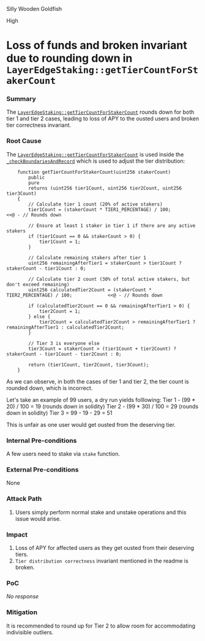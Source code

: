 Silly Wooden Goldfish

High

# Loss of funds and broken invariant due to rounding down in `LayerEdgeStaking::getTierCountForStakerCount`

### Summary

The [`LayerEdgeStaking::getTierCountForStakerCount`](https://github.com/sherlock-audit/2025-05-layeredge/blob/708c5b5345ed50cd0bde7b0a8a548c8936639683/edgen-staking/src/stake/LayerEdgeStaking.sol#L480) rounds down for both tier 1 and tier 2 cases, leading to loss of APY  to the ousted users and broken tier correctness invariant.

### Root Cause

The [`LayerEdgeStaking::getTierCountForStakerCount`](https://github.com/sherlock-audit/2025-05-layeredge/blob/708c5b5345ed50cd0bde7b0a8a548c8936639683/edgen-staking/src/stake/LayerEdgeStaking.sol#L480) is used inside the [`_checkBoundariesAndRecord`](https://github.com/sherlock-audit/2025-05-layeredge/blob/708c5b5345ed50cd0bde7b0a8a548c8936639683/edgen-staking/src/stake/LayerEdgeStaking.sol#L841) which is used to adjust the tier distribution:
```solidity
    function getTierCountForStakerCount(uint256 stakerCount)
        public
        pure
        returns (uint256 tier1Count, uint256 tier2Count, uint256 tier3Count)
    {
        // Calculate tier 1 count (20% of active stakers)
        tier1Count = (stakerCount * TIER1_PERCENTAGE) / 100;              <<@ - // Rounds down

        // Ensure at least 1 staker in tier 1 if there are any active stakers
        if (tier1Count == 0 && stakerCount > 0) {
            tier1Count = 1;
        }

        // Calculate remaining stakers after tier 1
        uint256 remainingAfterTier1 = stakerCount > tier1Count ? stakerCount - tier1Count : 0;

        // Calculate tier 2 count (30% of total active stakers, but don't exceed remaining)
        uint256 calculatedTier2Count = (stakerCount * TIER2_PERCENTAGE) / 100;             <<@ - // Rounds down

        if (calculatedTier2Count == 0 && remainingAfterTier1 > 0) {
            tier2Count = 1;
        } else {
            tier2Count = calculatedTier2Count > remainingAfterTier1 ? remainingAfterTier1 : calculatedTier2Count;
        }

        // Tier 3 is everyone else
        tier3Count = stakerCount > (tier1Count + tier2Count) ? stakerCount - tier1Count - tier2Count : 0;

        return (tier1Count, tier2Count, tier3Count);
    }
```
As we can observe, in both the cases of tier 1 and tier 2, the tier count is rounded down, which is incorrect.

Let's take an example of 99 users, a dry run yields folllowing:
Tier 1 - (99 * 20) / 100 = 19   (rounds down in solidity)
Tier 2 - (99 * 30) / 100 = 29  (rounds down in solidity)
Tier 3 = 99 - 19 - 29 = 51

This is unfair as one user would get ousted from the deserving tier.

### Internal Pre-conditions

A few users need to stake via `stake` function.

### External Pre-conditions

None

### Attack Path

1. Users simply perform normal stake and unstake operations and this issue would arise.

### Impact

1. Loss of APY for affected users as they get ousted from their deserving tiers.
2. `Tier distribution correctness` invariant mentioned in the readme is broken.

### PoC

_No response_

### Mitigation

It is recommended to round up for Tier 2 to allow room for accommodating indivisible outliers.